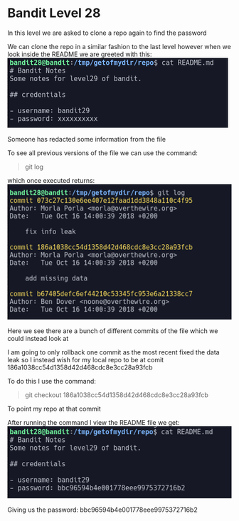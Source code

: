 # Bandit Level 28  
  
In this level we are asked to clone a repo again to find the password  
  
We can clone the repo in a similar fashion to the last level however when we look inside the README we are greeted with this:  
![bfe3fdc6.png](../src/bfe3fdc6.png)  
  
Someone has redacted some information from the file  
  
To see all previous versions of the file we can use the command:  
> git log  
  
which once executed returns:  
![3df79b43.png](../src/3df79b43.png)  
  
Here we see there are a bunch of different commits of the file which we could instead look at  
  
I am going to only rollback one commit as the most recent fixed the data leak so I instead wish for my local repo to be at comit 186a1038cc54d1358d42d468cdc8e3cc28a93fcb  
  
To do this I use the command:  
> git checkout 186a1038cc54d1358d42d468cdc8e3cc28a93fcb  
  
To point my repo at that commit  
  
After running the command I view the README file we get:  
![b6012fe1.png](../src/b6012fe1.png)  
  
Giving us the password: bbc96594b4e001778eee9975372716b2  
